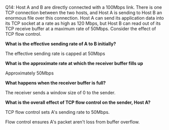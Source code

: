 Q14: Host A and B are directly connected with a 100Mbps link. There is one TCP connection between the two hosts, and Host A is sending to Host B an enormous file over this connection. Host A can send its application data into its TCP socket at a rate as high as 120 Mbps, but Host B can read out of its TCP receive buffer at a maximum rate of 50Mbps. Consider the effect of TCP flow control.

**What is the effective sending rate of A to B initially?**

The effective sending rate is capped at 50Mbps

**What is the approximate rate at which the receiver buffer fills up**

Approximately 50Mbps

**What happens when the receiver buffer is full?**

The receiver sends a window size of 0 to the sender.

**What is the overall effect of TCP flow control on the sender, Host A?**

TCP flow control sets A's sending rate to 50Mbps.

Flow control ensures A's packet aren't loss from buffer overflow.